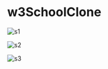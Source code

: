 # w3SchoolClone
![s1](https://github.com/GirishHakki/w3SchoolClone/assets/109576032/2076c758-7f8f-449c-864c-092cc6564182)

![s2](https://github.com/GirishHakki/w3SchoolClone/assets/109576032/e007170c-0533-410d-8604-396cb3b054ec)


![s3](https://github.com/GirishHakki/w3SchoolClone/assets/109576032/47766ee8-2da9-4c59-8e7f-4c50babbc27a)
